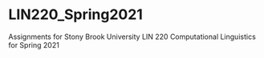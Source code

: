 # LIN220_Spring2021
Assignments for Stony Brook University LIN 220 Computational Linguistics for Spring 2021
